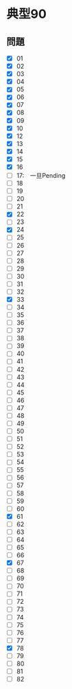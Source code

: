 # 典型90

## 問題

- [x] 01
- [x] 02
- [x] 03
- [x] 04
- [x] 05
- [x] 06
- [x] 07
- [x] 08
- [x] 09
- [x] 10
- [x] 12
- [x] 13
- [x] 14
- [x] 15
- [x] 16
- [ ] 17:　一旦Pending
- [ ] 18
- [ ] 19
- [ ] 20
- [ ] 21
- [x] 22
- [ ] 23
- [x] 24
- [ ] 25
- [ ] 26
- [ ] 27
- [ ] 28
- [ ] 29
- [ ] 30
- [ ] 31
- [ ] 32
- [x] 33
- [ ] 34
- [ ] 35
- [ ] 36
- [ ] 37
- [ ] 38
- [ ] 39
- [ ] 40
- [ ] 41
- [ ] 42
- [ ] 43
- [ ] 44
- [ ] 45
- [ ] 46
- [ ] 47
- [ ] 48
- [ ] 49
- [ ] 50
- [ ] 51
- [ ] 52
- [ ] 53
- [ ] 54
- [ ] 55
- [ ] 56
- [ ] 57
- [ ] 58
- [ ] 59
- [ ] 60
- [x] 61
- [ ] 62
- [ ] 63
- [ ] 64
- [ ] 65
- [ ] 66
- [x] 67
- [ ] 68
- [ ] 69
- [ ] 70
- [ ] 71
- [ ] 72
- [ ] 73
- [ ] 74
- [ ] 75
- [ ] 76
- [ ] 77
- [x] 78
- [ ] 79
- [ ] 80
- [ ] 81
- [ ] 82
